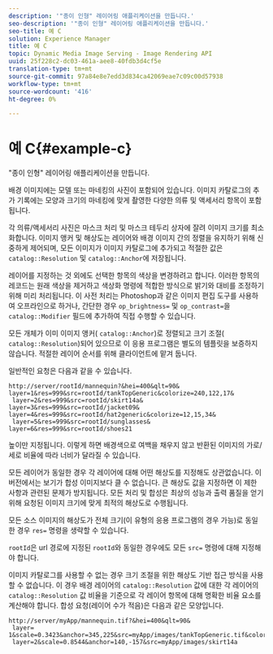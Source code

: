 ```yaml
---
description: '"종이 인형" 레이어링 애플리케이션을 만듭니다.'
seo-description: '"종이 인형" 레이어링 애플리케이션을 만듭니다.'
seo-title: 예 C
solution: Experience Manager
title: 예 C
topic: Dynamic Media Image Serving - Image Rendering API
uuid: 25f228c2-dc03-461a-aee8-40fdb3d4cf5e
translation-type: tm+mt
source-git-commit: 97a84e8e7edd3d834ca42069eae7c09c00d57938
workflow-type: tm+mt
source-wordcount: '416'
ht-degree: 0%

---
```



# 예 C{#example-c}

&quot;종이 인형&quot; 레이어링 애플리케이션을 만듭니다.

배경 이미지에는 모델 또는 마네킹의 사진이 포함되어 있습니다. 이미지 카탈로그의 추가 기록에는 모양과 크기의 마네킹에 맞게 촬영한 다양한 의류 및 액세서리 항목이 포함됩니다.

각 의류/액세서리 사진은 마스크 처리 및 마스크 테두리 상자에 잘려 이미지 크기를 최소화합니다. 이미지 앵커 및 해상도는 레이어와 배경 이미지 간의 정렬을 유지하기 위해 신중하게 제어되며, 모든 이미지가 이미지 카탈로그에 추가되고 적절한 값은 `catalog::Resolution` 및 `catalog::Anchor`에 저장됩니다.

레이어를 지정하는 것 외에도 선택한 항목의 색상을 변경하려고 합니다. 이러한 항목의 레코드는 원래 색상을 제거하고 색상화 명령에 적합한 방식으로 밝기와 대비를 조정하기 위해 미리 처리됩니다. 이 사전 처리는 Photoshop과 같은 이미지 편집 도구를 사용하여 오프라인으로 하거나, 간단한 경우 `op_brightness=` 및 `op_contrast=`을 `catalog::Modifier` 필드에 추가하여 직접 수행할 수 있습니다.

모든 개체가 이미 이미지 앵커( `catalog::Anchor`)로 정렬되고 크기 조절( `catalog::Resolution`)되어 있으므로 이 응용 프로그램은 별도의 템플릿을 보증하지 않습니다. 적절한 레이어 순서를 위해 클라이언트에 맡겨 둡니다.

일반적인 요청은 다음과 같을 수 있습니다.

```
http://server/rootId/mannequin?&hei=400&qlt=90&
layer=1&res=999&src=rootId/tankTopGeneric&colorize=240,122,17&
 layer=2&res=999&src=rootId/skirt14a&
layer=3&res=999&src=rootId/jacket09&
layer=4&res=999&src=rootId/hat2generic&colorize=12,15,34&
 layer=5&res=999&src=rootId/sunglasses&
layer=6&res=999&src=rootId/shoes21
```

높이만 지정됩니다. 이렇게 하면 배경색으로 여백을 채우지 않고 반환된 이미지의 가로/세로 비율에 따라 너비가 달라질 수 있습니다.

모든 레이어가 동일한 경우 각 레이어에 대해 어떤 해상도를 지정해도 상관없습니다. 이 버전에서는 보기가 합성 이미지보다 클 수 없습니다. 큰 해상도 값을 지정하면 이 제한 사항과 관련된 문제가 방지됩니다. 모든 처리 및 합성은 최상의 성능과 출력 품질을 얻기 위해 요청된 이미지 크기에 맞게 최적의 해상도로 수행됩니다.

모든 소스 이미지의 해상도가 전체 크기(이 유형의 응용 프로그램의 경우 가능)로 동일한 경우 `res=` 명령을 생략할 수 있습니다.

`rootId`은 url 경로에 지정된 `rootId`와 동일한 경우에도 모든 `src=` 명령에 대해 지정해야 합니다.

이미지 카탈로그를 사용할 수 없는 경우 크기 조절을 위한 해상도 기반 접근 방식을 사용할 수 없습니다. 이 경우 배경 레이어의 `catalog::Resolution` 값에 대한 각 레이어의 `catalog::Resolution` 값 비율을 기준으로 각 레이어 항목에 대해 명확한 비율 요소를 계산해야 합니다. 합성 요청(레이어 수가 적음)은 다음과 같은 모양입니다.

```
http://server/myApp/mannequin.tif?&hei=400&qlt=90&
 layer= 1&scale=0.3423&anchor=345,225&src=myApp/images/tankTopGeneric.tif&colorize=240,122,17&
 layer=2&scale=0.8544&anchor=140,-157&src=myApp/images/skirt14a
```

